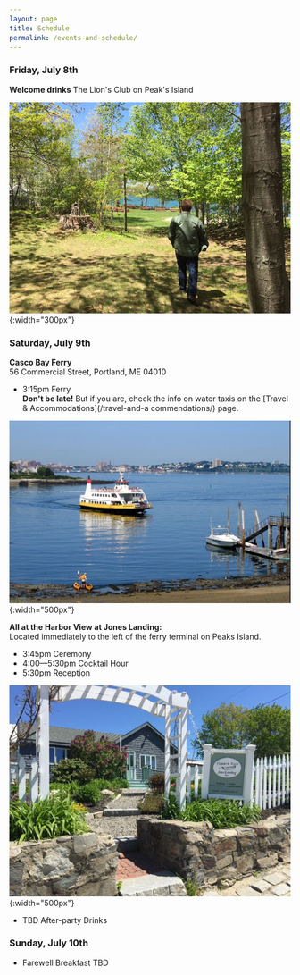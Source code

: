 ```yaml
---
layout: page
title: Schedule
permalink: /events-and-schedule/
---
```


### Friday, July 8th

  **Welcome drinks** 
The Lion's Club on Peak's Island

![lionsclub](/img/lions-club-2.JPG){:width="300px"}

### Saturday, July 9th

  **Casco Bay Ferry**  
56 Commercial Street, Portland, ME 04010

  * 3:15pm Ferry  
**Don't be late!** But if you are, check the info on water taxis on the [Travel & Accommodations](/travel-and-a commendations/) page.

![ferry](/img/IMG_1389.JPG){:width="500px"}

  **All at the Harbor View at Jones Landing:**  
Located immediately to the left of the ferry terminal on Peaks Island.

* 3:45pm Ceremony 
* 4:00&mdash;5:30pm Cocktail Hour
* 5:30pm Reception

![Harbor view at Jones Landing](/img/jones-landing.jpg){:width="500px"}

* TBD After-party Drinks

### Sunday, July 10th

* Farewell Breakfast TBD
